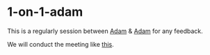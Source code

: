 # 1-on-1-adam

This is a regularly session between [Adam](https://github.com/adamwan-nexplore) & [Adam](https://github.com/adamwan-nexplore) for any feedback.

We will conduct the meeting like [this](https://github.com/adamwan-nexplore/engineering-in-nxp-hk/blob/main/how-we-share/30-30.md).
